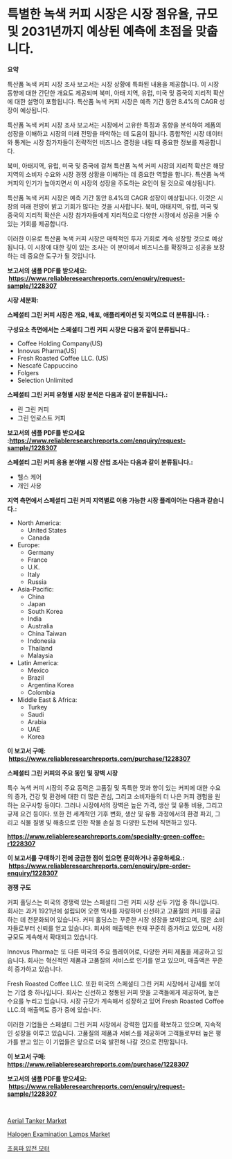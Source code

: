<p><h1>특별한 녹색 커피 시장은 시장 점유율, 규모 및 2031년까지 예상된 예측에 초점을 맞춥니다.</h1></p><p><strong>요약</strong></p>
<p><p>특산품 녹색 커피 시장 조사 보고서는 시장 상황에 특화된 내용을 제공합니다. 이 시장 동향에 대한 간단한 개요도 제공되며 북미, 아태 지역, 유럽, 미국 및 중국의 지리적 확산에 대한 설명이 포함됩니다. 특산품 녹색 커피 시장은 예측 기간 동안 8.4%의 CAGR 성장이 예상됩니다. </p><p>특산품 녹색 커피 시장 조사 보고서는 시장에서 고유한 특징과 동향을 분석하여 제품의 성장을 이해하고 시장의 미래 전망을 파악하는 데 도움이 됩니다. 종합적인 시장 데이터와 통계는 시장 참가자들이 전략적인 비즈니스 결정을 내릴 때 중요한 정보를 제공합니다.</p><p>북미, 아태지역, 유럽, 미국 및 중국에 걸쳐 특산품 녹색 커피 시장의 지리적 확산은 해당 지역의 소비자 수요와 시장 경쟁 상황을 이해하는 데 중요한 역할을 합니다. 특산품 녹색 커피의 인기가 높아지면서 이 시장의 성장을 주도하는 요인이 될 것으로 예상됩니다.</p><p>특산품 녹색 커피 시장은 예측 기간 동안 8.4%의 CAGR 성장이 예상됩니다. 이것은 시장의 미래 전망이 밝고 기회가 많다는 것을 시사합니다. 북미, 아태지역, 유럽, 미국 및 중국의 지리적 확산은 시장 참가자들에게 지리적으로 다양한 시장에서 성공을 거둘 수 있는 기회를 제공합니다.</p><p>이러한 이유로 특산품 녹색 커피 시장은 매력적인 투자 기회로 계속 성장할 것으로 예상됩니다. 이 시장에 대한 깊이 있는 조사는 이 분야에서 비즈니스를 확장하고 성공을 보장하는 데 중요한 도구가 될 것입니다.</p></p>
<p><strong>보고서의 샘플 PDF를 받으세요: &nbsp;<a href="https://www.reliableresearchreports.com/enquiry/request-sample/1228307">https://www.reliableresearchreports.com/enquiry/request-sample/1228307</a></strong></p>
<p><strong>시장 세분화:</strong></p>
<p><strong> 스페셜티 그린 커피 시장은 개요, 배포, 애플리케이션 및 지역으로 더 분류됩니다. :</strong></p>
<p><strong>구성요소 측면에서는 스페셜티 그린 커피 시장은 다음과 같이 분류됩니다.:</strong></p>
<p><ul><li>Coffee Holding Company(US)</li><li>Innovus Pharma(US)</li><li>Fresh Roasted Coffee LLC. (US)</li><li>Nescafé Cappuccino</li><li>Folgers</li><li>Selection Unlimited</li></ul></p>
<p><strong> 스페셜티 그린 커피 유형별 시장 분석은 다음과 같이 분류됩니다.:</strong></p>
<p><ul><li>린 그린 커피</li><li>그린 언로스트 커피</li></ul></p>
<p><strong>보고서의 샘플 PDF를 받으세요 :<a href="https://www.reliableresearchreports.com/enquiry/request-sample/1228307">https://www.reliableresearchreports.com/enquiry/request-sample/1228307</a></strong></p>
<p><strong> 스페셜티 그린 커피 응용 분야별 시장 산업 조사는 다음과 같이 분류됩니다.:</strong></p>
<p><ul><li>헬스 케어</li><li>개인 사용</li></ul></p>
<p><strong>지역 측면에서 스페셜티 그린 커피 지역별로 이용 가능한 시장 플레이어는 다음과 같습니다.:</strong></p>
<p><ul>
    <li>
        North America:
        <ul>
            <li>United States</li>
            <li>Canada</li>
        </ul>
    </li>
    <li>
        Europe:
        <ul>
            <li>Germany</li>
            <li>France</li>
            <li>U.K.</li>
            <li>Italy</li>
            <li>Russia</li>
        </ul>
    </li>
    <li>
        Asia-Pacific:
        <ul>
            <li>China</li>
            <li>Japan</li>
            <li>South Korea</li>
            <li>India</li>
            <li>Australia</li>
            <li>China Taiwan</li>
            <li>Indonesia</li>
            <li>Thailand</li>
            <li>Malaysia</li>
        </ul>
    </li>
    <li>
        Latin America:
        <ul>
            <li>Mexico</li>
            <li>Brazil</li>
            <li>Argentina Korea</li>
            <li>Colombia</li>
        </ul>
    </li>
    <li>
        Middle East & Africa:
        <ul>
            <li>Turkey</li>
            <li>Saudi</li>
            <li>Arabia</li>
            <li>UAE</li>
            <li>Korea</li>
        </ul>
    </li>
    </ul></p>
<p><strong>이 보고서 구매: &nbsp;<a href="https://www.reliableresearchreports.com/purchase/1228307">https://www.reliableresearchreports.com/purchase/1228307</a></strong></p>
<p><strong>스페셜티 그린 커피의 주요 동인 및 장벽 시장</strong></p>
<p><p>특수 녹색 커피 시장의 주요 동력은 고품질 및 독특한 맛과 향이 있는 커피에 대한 수요의 증가, 건강 및 환경에 대한 더 많은 관심, 그리고 소비자들의 더 나은 커피 경험을 원하는 요구사항 등이다. 그러나 시장에서의 장벽은 높은 가격, 생산 및 유통 비용, 그리고 규제 요건 등이다. 또한 전 세계적인 기후 변화, 생산 및 유통 과정에서의 환경 파괴, 그리고 식물 질병 및 해충으로 인한 작물 손실 등 다양한 도전에 직면하고 있다.</p></p>
<p><strong><a href="https://www.reliableresearchreports.com/specialty-green-coffee-r1228307">https://www.reliableresearchreports.com/specialty-green-coffee-r1228307</a></strong></p>
<p><strong>이 보고서를 구매하기 전에 궁금한 점이 있으면 문의하거나 공유하세요.: &nbsp;<a href="https://www.reliableresearchreports.com/enquiry/pre-order-enquiry/1228307">https://www.reliableresearchreports.com/enquiry/pre-order-enquiry/1228307</a></strong></p>
<p><strong>경쟁 구도</strong></p>
<p><p>커피 홀딩스는 미국의 경쟁력 있는 스페셜티 그린 커피 시장 선두 기업 중 하나입니다. 회사는 과거 1921년에 설립되어 오랜 역사를 자랑하며 신선하고 고품질의 커피를 공급하는 데 전문화되어 있습니다. 커피 홀딩스는 꾸준한 시장 성장을 보여왔으며, 많은 소비자들로부터 신뢰를 얻고 있습니다. 회사의 매출액은 현재 꾸준히 증가하고 있으며, 시장 규모도 계속해서 확대되고 있습니다.</p><p>Innovus Pharma는 또 다른 미국의 주요 플레이어로, 다양한 커피 제품을 제공하고 있습니다. 회사는 혁신적인 제품과 고품질의 서비스로 인기를 얻고 있으며, 매출액은 꾸준히 증가하고 있습니다.</p><p>Fresh Roasted Coffee LLC. 또한 미국의 스페셜티 그린 커피 시장에서 강세를 보이는 기업 중 하나입니다. 회사는 신선하고 정통된 커피 맛을 고객들에게 제공하며, 높은 수요를 누리고 있습니다. 시장 규모가 계속해서 성장하고 있어 Fresh Roasted Coffee LLC.의 매출액도 증가 중에 있습니다.</p><p>이러한 기업들은 스페셜티 그린 커피 시장에서 강력한 입지를 확보하고 있으며, 지속적인 성장을 이루고 있습니다. 고품질의 제품과 서비스를 제공하며 고객들로부터 높은 평가를 받고 있는 이 기업들은 앞으로 더욱 발전해 나갈 것으로 전망됩니다.</p></p>
<p><strong>이 보고서 구매: &nbsp; <a href="https://www.reliableresearchreports.com/purchase/1228307">https://www.reliableresearchreports.com/purchase/1228307</a></strong></p>
<p><strong>보고서의 샘플 PDF를 받으세요: &nbsp;<a href="https://www.reliableresearchreports.com/enquiry/request-sample/1228307">https://www.reliableresearchreports.com/enquiry/request-sample/1228307</a></strong><strong></strong></p>
<p>&nbsp;</p>
<p><p><a href="https://medium.com/@levihamilton5801/aerial-tanker-market-size-market-outlook-and-market-forecast-2024-to-2031-c30266ae9a0a">Aerial Tanker Market</a></p><p><a href="https://noble-drawer-34c.notion.site/Halogen-Examination-Lamps-Market-Trends-Forecast-and-Competitive-Analysis-to-2031-7a7253f650164e4c8b43308ab3da07d4">Halogen Examination Lamps Market</a></p><p><a href="https://medium.com/@bub56567/%EC%9A%B8%ED%8A%B8%EB%9D%BC%EC%86%8C%EB%8B%89-%ED%94%BC%EC%97%90%EC%A1%B0%EC%A0%84%EB%8F%99-%EB%AA%A8%ED%84%B0-%EC%8B%9C%EC%9E%A5-%EB%8F%99%ED%96%A5-%EB%B0%8F-%EC%8B%9C%EC%9E%A5-%EB%B6%84%EC%84%9D%EC%9D%80-2024-2031%EB%85%84-%EA%B8%B0%EA%B0%84%EC%9D%84-%EB%8C%80%EC%83%81%EC%9C%BC%EB%A1%9C-%EC%98%88%EC%B8%A1%EB%90%A9%EB%8B%88%EB%8B%A4-eaa96dd87e98">초음파 압전 모터</a></p></p>